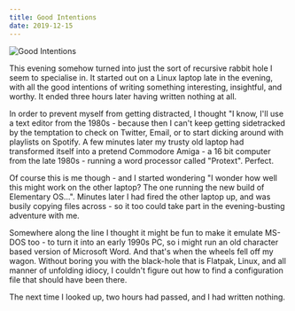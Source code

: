 ```yaml
---
title: Good Intentions
date: 2019-12-15
---
```


![Good Intentions](https://source.unsplash.com/2aFp6EWWs58/1600x900)

This evening somehow turned into just the sort of recursive rabbit hole I seem to specialise in. It started out on a Linux laptop late in the evening, with all the good intentions of writing something interesting, insightful, and worthy. It ended three hours later having written nothing at all.

In order to prevent myself from getting distracted, I thought "I know, I'll use a text editor from the 1980s - because then I can't keep getting sidetracked by the temptation to check on Twitter, Email, or to start dicking around with playlists on Spotify. A few minutes later my trusty old laptop had transformed itself into a pretend Commodore Amiga - a 16 bit computer from the late 1980s - running a word processor called "Protext". Perfect.

Of course this is me though - and I started wondering "I wonder how well this might work on the other laptop? The one running the new build of Elementary OS...". Minutes later I had fired the other laptop up, and was busily copying files across - so it too could take part in the evening-busting adventure with me.

Somewhere along the line I thought it might be fun to make it emulate MS-DOS too - to turn it into an early 1990s PC, so i might run an old character based version of Microsoft Word. And that's when the wheels fell off my wagon. Without boring you with the black-hole that is Flatpak, Linux, and all manner of unfolding idiocy, I couldn't figure out how to find a configuration file that should have been there.

The next time I looked up, two hours had passed, and I had written nothing.